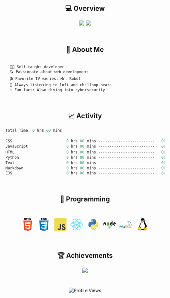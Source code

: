 <h2 align="center">💻 Overview</h2>
<p align="center">
  <img
    src="https://github-readme-stats.vercel.app/api?username=zeroex3c&show_icons=true&theme=graywhite&hide_border=true"
  />
  <img
    src="https://streak-stats.demolab.com?user=zeroex3c&theme=graywhite"
  />
</p>

<br>

<h2 align="center">👋 About Me</h2>

```

  👨‍💻 Self-taught developer
  🔍 Passionate about web development
  🎬 Favorite TV series: Mr. Robot
  🎵 Always listening to lofi and chillhop beats
  ⚡ Fun fact: Also diving into cybersecurity

```

<br>

<h2 align="center">📈 Activity</h2>

``` rust
Total Time: 0 hrs 00 mins

CSS                        0 hrs 00 mins -------------------------   00.00 %
JavaScript                 0 hrs 00 mins -------------------------   00.00 %
HTML                       0 hrs 00 mins -------------------------   00.00 %
Python                     0 hrs 00 mins -------------------------   00.00 %
Text                       0 hrs 00 mins -------------------------   00.00 %
Markdown                   0 hrs 00 mins -------------------------   00.00 %
EJS                        0 hrs 00 mins -------------------------   00.00 %
```

<br>

<h2 align="center">🧰 Programming</h2>
<br>
<p align="center">
  <img src="https://raw.githubusercontent.com/devicons/devicon/master/icons/html5/html5-original-wordmark.svg" width="40" height="40" alt="HTML5"/>&nbsp;&nbsp;
  <img src="https://raw.githubusercontent.com/devicons/devicon/master/icons/css3/css3-original-wordmark.svg" width="40" height="40" alt="CSS3"/>&nbsp;&nbsp;
  <img src="https://raw.githubusercontent.com/devicons/devicon/master/icons/javascript/javascript-original.svg" width="40" height="40" alt="JavaScript"/>&nbsp;&nbsp;
  <img src="https://raw.githubusercontent.com/devicons/devicon/master/icons/react/react-original.svg" width="40" height="40" alt="React"/>&nbsp;&nbsp;
  <img src="https://raw.githubusercontent.com/devicons/devicon/master/icons/python/python-original.svg" width="40" height="40" alt="Python"/>&nbsp;&nbsp;
  <img src="https://raw.githubusercontent.com/devicons/devicon/master/icons/nodejs/nodejs-original-wordmark.svg" width="40" height="40" alt="Node.js"/>&nbsp;&nbsp;
  <img src="https://raw.githubusercontent.com/devicons/devicon/master/icons/mysql/mysql-original-wordmark.svg" width="40" height="40" alt="MySQL"/>&nbsp;&nbsp; 
  <img src="https://raw.githubusercontent.com/devicons/devicon/master/icons/linux/linux-original.svg" width="40" height="40" alt="Linux"/>
</p>

<br>

<h2 align="center">🏆 Achievements</h2>
<p align="center">
  <img src="https://github-profile-trophy.vercel.app/?username=zeroex3c&theme=flat&margin-w=16&no-frame=true" />
</p>

<br>

<p align="center">
  <img src="https://komarev.com/ghpvc/?username=zeroex3c&style=flat-square&color=blue" alt="Profile Views" />
</p>
